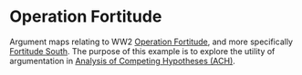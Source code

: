 # Operation Fortitude

Argument maps relating to WW2 [Operation Fortitude](https://en.wikipedia.org/wiki/Operation_Fortitude), and more specifically [Fortitude South](https://en.wikipedia.org/wiki/Operation_Fortitude#Fortitude_South_2). 
The purpose of this example is to explore the utility of argumentation in [Analysis of Competing Hypotheses (ACH)](https://www.cia.gov/library/center-for-the-study-of-intelligence/csi-publications/books-and-monographs/psychology-of-intelligence-analysis/art11.html).
